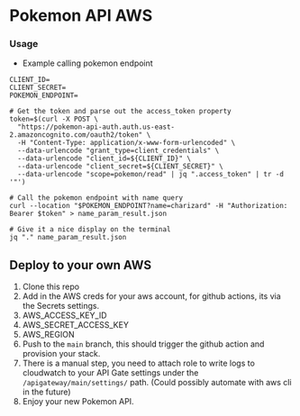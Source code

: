 # Pokemon API AWS

### Usage

* Example calling pokemon endpoint

```shell
CLIENT_ID=
CLIENT_SECRET=
POKEMON_ENDPOINT=

# Get the token and parse out the access_token property
token=$(curl -X POST \
  "https://pokemon-api-auth.auth.us-east-2.amazoncognito.com/oauth2/token" \
  -H "Content-Type: application/x-www-form-urlencoded" \
  --data-urlencode "grant_type=client_credentials" \
  --data-urlencode "client_id=${CLIENT_ID}" \
  --data-urlencode "client_secret=${CLIENT_SECRET}" \
  --data-urlencode "scope=pokemon/read" | jq ".access_token" | tr -d '"')

# Call the pokemon endpoint with name query
curl --location "$POKEMON_ENDPOINT?name=charizard" -H "Authorization: Bearer $token" > name_param_result.json

# Give it a nice display on the terminal
jq "." name_param_result.json
```

## Deploy to your own AWS

1. Clone this repo
2. Add in the AWS creds for your aws account, for github actions, its via the Secrets settings.
  1. AWS_ACCESS_KEY_ID
  2. AWS_SECRET_ACCESS_KEY
  3. AWS_REGION
3. Push to the `main` branch, this should trigger the github action and provision your stack.
4. There is a manual step, you need to attach role to write logs to cloudwatch to your API Gate settings under the `/apigateway/main/settings/` path. (Could possibly automate with aws cli in the future)
5. Enjoy your new Pokemon API.